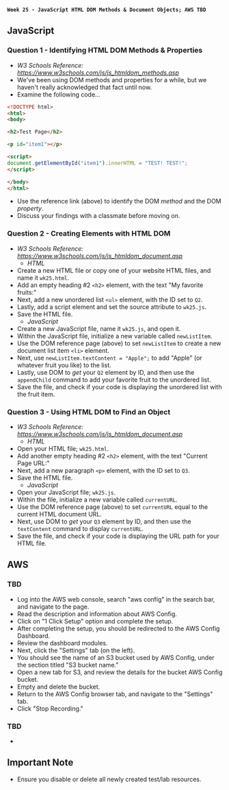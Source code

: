 **`Week 25 - JavaScript HTML DOM Methods & Document Objects; AWS TBD`**

## JavaScript

### Question 1 - Identifying HTML DOM Methods & Properties
- *W3 Schools Reference: https://www.w3schools.com/js/js_htmldom_methods.asp*
- We've been using DOM methods and properties for a while, but we haven't really acknowledged that fact until now. 
- Examine the following code...
```html
<!DOCTYPE html>
<html>
<body>

<h2>Test Page</h2>

<p id="item1"></p>

<script>
document.getElementById("item1").innerHTML = "TEST! TEST!";
</script>

</body>
</html>
```
- Use the reference link (above) to identify the DOM *method* and the DOM *property*.
- Discuss your findings with a classmate before moving on.

### Question 2 - Creating Elements with HTML DOM
- *W3 Schools Reference: https://www.w3schools.com/js/js_htmldom_document.asp*
  - *HTML*
- Create a new HTML file or copy one of your website HTML files, and name it `wk25.html`.
- Add an empty heading #2 `<h2>` element, with the text "My favorite fruits:"
- Next, add a new unordered list `<ul>` element, with the ID set to `Q2`.
- Lastly, add a script element and set the source attribute to `wk25.js`.
- Save the HTML file.
  - *JavaScript*
- Create a new JavaScript file, name it `wk25.js`, and open it.
- Within the JavaScript file, initialize a new variable called `newListItem`.
- Use the DOM reference page (above) to set `newListItem` to create a new document list item `<li>` element.
- Next, use `newListItem.textContent = "Apple";` to add "Apple" (or whatever fruit you like) to the list.
- Lastly, use DOM to *get* your `Q2` element by ID, and then use the `appendChild` command to add your favorite fruit to the unordered list.
- Save the file, and check if your code is displaying the unordered list with the fruit item.

### Question 3 - Using HTML DOM to Find an Object
- *W3 Schools Reference: https://www.w3schools.com/js/js_htmldom_document.asp*
  - *HTML*
- Open your HTML file; `wk25.html`.
- Add another empty heading #2 `<h2>` element, with the text "Current Page URL:"
- Next, add a new paragraph `<p>` element, with the ID set to `Q3`.
- Save the HTML file.
  - *JavaScript*
- Open your JavaScript file; `wk25.js`.
- Within the file, initialize a new variable called `currentURL`.
- Use the DOM reference page (above) to set `currentURL` equal to the current HTML document URL.
- Next, use DOM to *get* your `Q3` element by ID, and then use the `textContent` command to display `currentURL`.
- Save the file, and check if your code is displaying the URL path for your HTML file.

## AWS

### TBD
- Log into the AWS web console, search "aws config" in the search bar, and navigate to the page.
- Read the description and information about AWS Config. 
- Click on "1 Click Setup" option and complete the setup.
- After completing the setup, you should be redirected to the AWS Config Dashboard.
- Review the dashboard modules.
- Next, click the "Settings" tab (on the left).
- You should see the name of an S3 bucket used by AWS Config, under the section titled "S3 bucket name."
- Open a new tab for S3, and review the details for the bucket AWS Config bucket.
- Empty and delete the bucket.
- Return to the AWS Config browser tab, and navigate to the "Settings" tab.
- Click "Stop Recording."

### TBD
- 

## Important Note
- Ensure you disable or delete all newly created test/lab resources.
